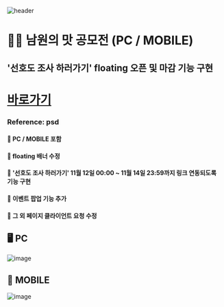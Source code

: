 ![header](https://capsule-render.vercel.app/api?type=wave&color=auto&height=150&section=header&text=2024.%2011.%2005%20-%202024.%2011.%2011&fontSize=60)

# 🧑‍🍳 남원의 맛 공모전 (PC / MOBILE)
## '선호도 조사 하러가기' floating 오픈 및 마감 기능 구현

# <a href="https://xn--q20bm8okyktpa.com/"> 바로가기 </a>


### Reference: psd


#### 💭 PC / MOBILE 포함 <br>
#### 💭 floating 배너 수정 <br>
#### 💭 '선호도 조사 하러가기' 11월 12일 00:00 ~ 11월 14일 23:59까지 링크 연동되도록 기능 구현 <br>
#### 💭 이벤트 팝업 기능 추가 <br>
#### 💭 그 외 페이지 클라이언트 요청 수정 <br>


## 🖥️ PC
![image](https://github.com/user-attachments/assets/a2332735-64b9-4854-9ca2-476222cecdda) <br>

## 📱 MOBILE
![image](https://github.com/user-attachments/assets/40c3fcc8-21fa-4d7e-9764-5713e0a5b5b2)









